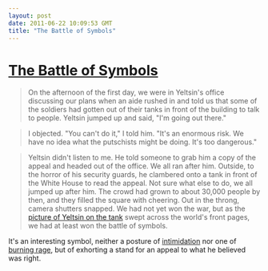 ```yaml
---
layout: post
date: 2011-06-22 10:09:53 GMT
title: "The Battle of Symbols"
---
```

# [The Battle of Symbols](http://www.foreignpolicy.com/articles/2011/06/20/meltdown?page=full)

> On the afternoon of the first day, we were in Yeltsin's office discussing our plans when an aide rushed in and told us that some of the soldiers had gotten out of their tanks in front of the building to talk to people. Yeltsin jumped up and said, "I'm going out there."

> 

> I objected. "You can't do it," I told him. "It's an enormous risk. We have no idea what the putschists might be doing. It's too dangerous."

> 

> Yeltsin didn't listen to me. He told someone to grab him a copy of the appeal and headed out of the office. We all ran after him. Outside, to the horror of his security guards, he clambered onto a tank in front of the White House to read the appeal. Not sure what else to do, we all jumped up after him. The crowd had grown to about 30,000 people by then, and they filled the square with cheering. Out in the throng, camera shutters snapped. We had not yet won the war, but as the [picture of Yeltsin on the tank][2] swept across the world's front pages, we had at least won the battle of symbols.



[2]: http://www.gettyimages.com/detail/111657330/AFP



It's an interesting symbol, neither a posture of [intimidation][3] nor one of [burning rage][4], but of exhorting a stand for an appeal to what he believed was right.



[3]: http://www.theatlantic.com/infocus/2011/06/world-war-ii-before-the-war/100089/#img10

[4]: http://www.time.com/time/printout/0,8816,851201,00.html
